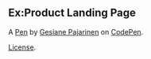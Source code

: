 Ex:Product Landing Page
-----------------------


A [Pen](https://codepen.io/Gesiane/pen/poJgYvM) by [Gesiane Pajarinen](https://codepen.io/Gesiane) on [CodePen](https://codepen.io).

[License](https://codepen.io/Gesiane/pen/poJgYvM/license).